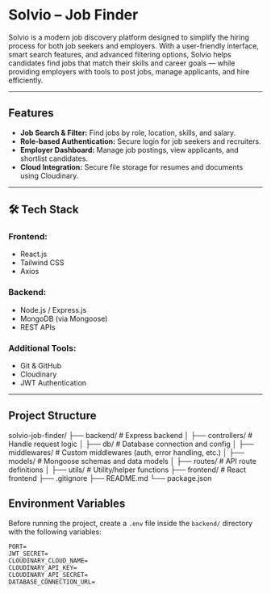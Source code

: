 # Solvio – Job Finder

Solvio is a modern job discovery platform designed to simplify the hiring process for both job seekers and employers. With a user-friendly interface, smart search features, and advanced filtering options, Solvio helps candidates find jobs that match their skills and career goals — while providing employers with tools to post jobs, manage applicants, and hire efficiently.

---

## Features

-  **Job Search & Filter:** Find jobs by role, location, skills, and salary.  
-  **Role-based Authentication:** Secure login for job seekers and recruiters.  
-  **Employer Dashboard:** Manage job postings, view applicants, and shortlist candidates.  
-  **Cloud Integration:** Secure file storage for resumes and documents using Cloudinary.  

---

## 🛠️ Tech Stack

### Frontend:
- React.js  
- Tailwind CSS  
- Axios  

### Backend:
- Node.js / Express.js  
- MongoDB (via Mongoose)  
- REST APIs  

### Additional Tools:
- Git & GitHub  
- Cloudinary  
- JWT Authentication  

---

## Project Structure
solvio-job-finder/
├── backend/ # Express backend
│ ├── controllers/ # Handle request logic
│ ├── db/ # Database connection and config
│ ├── middlewares/ # Custom middlewares (auth, error handling, etc.)
│ ├── models/ # Mongoose schemas and data models
│ ├── routes/ # API route definitions
│ ├── utils/ # Utility/helper functions
├── frontend/ # React frontend
├── .gitignore
├── README.md
└── package.json


## Environment Variables

Before running the project, create a `.env` file inside the `backend/` directory with the following variables:

```env
PORT=
JWT_SECRET=
CLOUDINARY_CLOUD_NAME=
CLOUDINARY_API_KEY=
CLOUDINARY_API_SECRET=
DATABASE_CONNECTION_URL=
